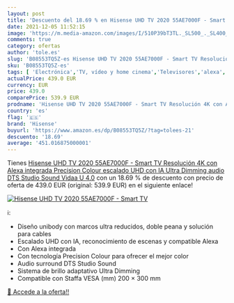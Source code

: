 ```yaml
---
layout: post
title: 'Descuento del 18.69 % en Hisense UHD TV 2020 55AE7000F - Smart TV'
date: 2021-12-05 11:52:15
image: 'https://m.media-amazon.com/images/I/510P39bT3TL._SL500_._SL400_.jpg'
comments: true
category: ofertas
author: 'tole.es'
slug: 'B08553TQ5Z-es Hisense UHD TV 2020 55AE7000F - Smart TV Resolución 4K con...'
sku: 'B08553TQ5Z-es'
tags: [ 'Electrónica','TV, vídeo y home cinema','Televisores','alexa','hisense', ]
actualPrice: 439.0 EUR
currency: EUR
price: 439.0
comparePrice: 539.9 EUR
prodname: 'Hisense UHD TV 2020 55AE7000F - Smart TV Resolución 4K con Alexa integrada  Precision Colour  escalado UHD con IA  Ultra Dimming  audio DTS Studio Sound  Vidaa U 4.0'
country: 'es'
flag: '🇪🇸'
brand: 'Hisense'
buyurl: 'https://www.amazon.es/dp/B08553TQ5Z/?tag=tolees-21'
descuento: '18.69'
average: '451.016875000001'
---
```


Tienes [Hisense UHD TV 2020 55AE7000F - Smart TV Resolución 4K con Alexa integrada  Precision Colour  escalado UHD con IA  Ultra Dimming  audio DTS Studio Sound  Vidaa U 4.0](https://www.amazon.es/dp/B08553TQ5Z/?tag=tolees-21) con un 18.69 % de descuento con precio de oferta de 439.0 EUR (original: 539.9 EUR) en el siguiente enlace!

[![Hisense UHD TV 2020 55AE7000F - Smart TV](https://m.media-amazon.com/images/I/510P39bT3TL._SL500_._SL400_.jpg)](https://www.amazon.es/dp/B08553TQ5Z/?tag=tolees-21)

ℹ️:

- Diseño unibody con marcos ultra reducidos, doble peana y solución para cables
- Escalado UHD con IA, reconocimiento de escenas y compatible Alexa
- Con Alexa integrada
- Con tecnología Precision Colour para ofrecer el mejor color
- Audio surround DTS Studio Sound
- Sistema de brillo adaptativo Ultra Dimming
- Compatible con Staffa VESA (mm) 200 × 300 mm

[🛒 Accede a la oferta!!](https://www.amazon.es/dp/B08553TQ5Z/?tag=tolees-21)
